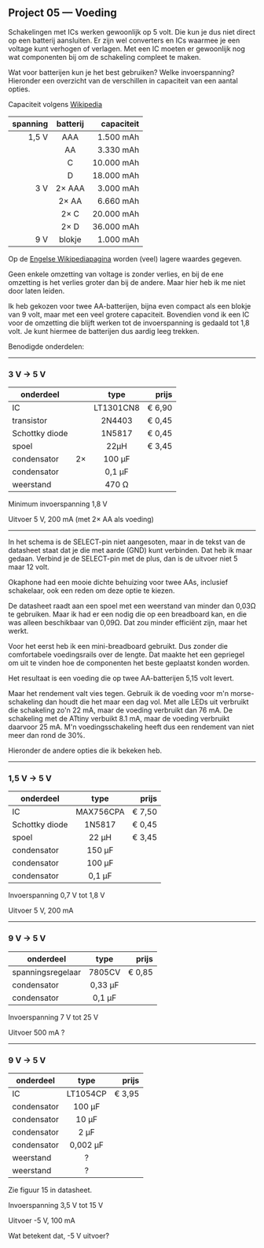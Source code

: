 ## Project 05 — Voeding

Schakelingen met ICs werken gewoonlijk op 5 volt. Die kun je dus niet
direct op een batterij aansluiten. Er zijn wel converters en ICs
waarmee je een voltage kunt verhogen of verlagen. Met een IC moeten er
gewoonlijk nog wat componenten bij om de schakeling compleet te
maken.

Wat voor batterijen kun je het best gebruiken? Welke invoerspanning?
Hieronder een overzicht van de verschillen in capaciteit van een
aantal opties.

Capaciteit volgens [Wikipedia](https://nl.wikipedia.org/wiki/Batterij_(elektrisch)#Modellen)

| spanning | batterij | capaciteit |
| --------:|:--------:|-----------:|
| 1,5 V    | AAA      |  1.500 mAh |
|          | AA       |  3.330 mAh |
|          | C        | 10.000 mAh |
|          | D        | 18.000 mAh |
| 3 V      | 2× AAA   |  3.000 mAh |
|          | 2× AA    |  6.660 mAh |
|          | 2× C     | 20.000 mAh |
|          | 2× D     | 36.000 mAh |
| 9 V      | blokje   |  1.000 mAh |

Op de [Engelse Wikipediapagina](https://en.wikipedia.org/wiki/List_of_battery_sizes#Cylindrical_batteries) worden (veel) lagere waardes gegeven.

Geen enkele omzetting van voltage is zonder verlies, en bij de ene
omzetting is het verlies groter dan bij de andere. Maar hier heb ik me
niet door laten leiden.

Ik heb gekozen voor twee AA-batterijen, bijna even compact als een
blokje van 9 volt, maar met een veel grotere capaciteit.
Bovendien
vond ik een IC voor de omzetting die blijft werken tot de
invoerspanning is gedaald tot 1,8 volt. Je kunt hiermee de batterijen
dus aardig leeg trekken.

Benodigde onderdelen:

----

### 3 V → 5 V


| onderdeel      | | type       | prijs  |
|----------------|-|:----------:|-------:|
| IC             | | LT1301CN8  | € 6,90 |
| transistor     | | 2N4403     | € 0,45 |
| Schottky diode | | 1N5817     | € 0,45 |
| spoel          | | 22µH       | € 3,45 |
| condensator    | 2× | 100 µF  |        |
| condensator    | | 0,1 µF     |        |
| weerstand      | | 470 Ω      |        |

Minimum invoerspanning 1,8 V

Uitvoer 5 V, 200 mA (met 2× AA als voeding)

----

In het schema is de SELECT-pin niet aangesoten, maar in de tekst van de
datasheet staat dat je die met aarde (GND) kunt verbinden. Dat heb ik
maar gedaan. Verbind je de SELECT-pin met de plus, dan is de uitvoer
niet 5 maar 12 volt.

Okaphone had een mooie dichte behuizing voor twee AAs, inclusief
schakelaar, ook een reden om deze optie te kiezen.

De datasheet
raadt aan een spoel met een weerstand van minder dan 0,03Ω te gebruiken.
Maar ik had er een nodig die op een breadboard kan, en die was alleen
beschikbaar van 0,09Ω. Dat zou minder efficiënt zijn, maar het werkt.

Voor het eerst heb ik een mini-breadboard gebruikt. Dus zonder die
comfortabele voedingsrails over de lengte. Dat maakte het een
gepriegel om uit te vinden hoe de componenten het beste geplaatst
konden worden.

Het resultaat is een voeding die op twee AA-batterijen 5,15 volt
levert. 

Maar het rendement valt vies tegen. Gebruik ik de voeding voor m'n
morse-schakeling dan houdt die het maar een dag vol. Met alle LEDs uit
verbruikt die schakeling zo'n 22 mA, maar de voeding verbruikt dan 76
mA. De schakeling met de ATtiny verbuikt 8.1 mA, maar de voeding
verbruikt daarvoor 25 mA. M'n voedingsschakeling heeft dus een
rendement van niet meer dan rond de 30%.


Hieronder de andere opties die ik bekeken heb.

----

### 1,5 V → 5 V

| onderdeel      | type      | prijs  |
|----------------|:---------:|-------:|
| IC             | MAX756CPA | € 7,50 |
| Schottky diode | 1N5817    | € 0,45 |
| spoel          | 22 µH     | € 3,45 |
| condensator    | 150 µF    |        |
| condensator    | 100 µF    |        |
| condensator    | 0,1 µF    |        |


Invoerspanning 0,7 V tot 1,8 V

Uitvoer  5 V, 200 mA

----

### 9 V → 5 V

| onderdeel         | type    | prijs  |
|-------------------|:-------:|-------:|
| spanningsregelaar | 7805CV  | € 0,85 |
| condensator       | 0,33 µF |        |
| condensator       | 0,1 µF  |        |

Invoerspanning 7 V tot 25 V

Uitvoer 500 mA ?

----

### 9 V → 5 V

| onderdeel | type | prijs |
|-------------------|:-------:|-------:|
| IC | LT1054CP | € 3,95 |
| condensator       | 100 µF  |        |
| condensator       | 10 µF  |        |
| condensator       | 2 µF  |        |
| condensator       | 0,002 µF  |        |
| weerstand | ? | |
| weerstand | ? | |

Zie figuur 15 in datasheet.

Invoerspanning 3,5 V tot 15 V

Uitvoer -5 V, 100 mA

Wat betekent dat, -5 V uitvoer?
